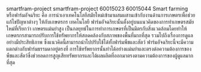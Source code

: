 smartfram-project
smartfram-project
60015023
60015044 Smart farming หรือฟาร์มอัจฉริยะ คือ การนำเอาเทคโนโลยีสมัยใหม่เข้ามาผสมผสานเข้ากับงานด้านการเกษตรเพื่อช่วยแก้ไขปัญหาต่างๆ ให้กับเกษตรกร เทคโนโลยี ฟาร์มอัจฉริยะนั้นตั้งอยู่บนแนวคิดของการทำเกษตรสมัยใหม่ที่เรียกว่า เกษตรแม่นยำสูง เป็นกลยุทธ์ในการทำการเกษตรที่เป็นมิตรกับสิ่งแวดล้อมโดยทำให้เกษตรกรสามารถปรับการใช้ทรัพยากรให้สอดคล้องกับสภาพของพื้นที่มากที่สุด รวมไปถึงเรื่องการดูแลอย่างมีประสิทธิภาพ ซึ่งแนวคิดนี้สามารถนำไปปรับใช้ได้ทั้งฟาร์มพืชและสัตว์ ฟาร์มอัจฉริยะนี้จะมีความแตกต่างกับฟาร์มธรรมดาอยู่ตรงที่ การใช้ทรัพยากรนั้นทำได้อย่างแม่นยำและตรงต่อความต้องการของพืชและสัตว์ซึ่งช่วยลดการสูญเสียทรัพยากรและได้ผลผลิตที่ออกมาตรงตามความต้องการของผู้ดูแลมากที่สุด
